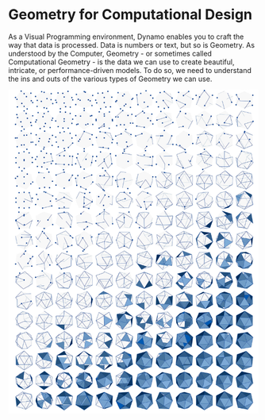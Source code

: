 # Geometry for Computational Design

As a Visual Programming environment, Dynamo enables you to craft the way that data is processed. Data is numbers or text, but so is Geometry. As understood by the Computer, Geometry - or sometimes called Computational Geometry - is the data we can use to create beautiful, intricate, or performance-driven models. To do so, we need to understand the ins and outs of the various types of Geometry we can use.

![](<../images/5-2/Geometry for Computational Design-01.jpg>)
